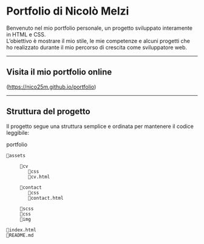 # Portfolio di Nicolò Melzi

Benvenuto nel mio portfolio personale, un progetto sviluppato interamente in HTML e CSS.  
L’obiettivo è mostrare il mio stile, le mie competenze e alcuni progetti che ho realizzato durante il mio percorso di crescita come sviluppatore web.

---

## Visita il mio portfolio online

(https://nico25m.github.io/portfolio)

---

##  Struttura del progetto

Il progetto segue una struttura semplice e ordinata per mantenere il codice leggibile:

portfolio 

    📂assets 

         📂cv 
            📂css
            📜cv.html 

         📂contact
            📂css
            📜contact.html

         📂scss
         📂css
         📂img
    
    📜index.html
    📜README.md